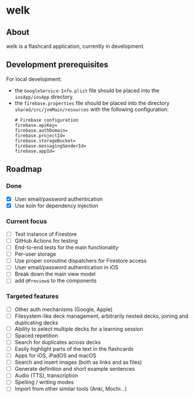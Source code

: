 # welk

## About

welk is a flashcard application, currently in development. 

## Development prerequisites

For local development:
- the `GoogleService-Info.plist` file should be placed into the `iosApp/iosApp` directory.
- the `firebase.properties` file should be placed into the directory `shared/src/jvmMain/resources` with the following configuration:
  ```properties
  # Firebase configuration
  firebase.apiKey=
  firebase.authDomain=
  firebase.projectId=
  firebase.storageBucket=
  firebase.messagingSenderId=
  firebase.appId=
  ```

## Roadmap

### Done
- [x] User email/password authentication
- [x] Use koin for dependency injection

### Current focus
- [ ] Test instance of Firestore
- [ ] GitHub Actions for testing
- [ ] End-to-end tests for the main functionality
- [ ] Per-user storage
- [ ] Use proper coroutine dispatchers for Firestore access
- [ ] User email/password authentication in iOS
- [ ] Break down the main view model
- [ ] add `@Preview`s to the components

### Targeted features
- [ ] Other auth mechanisms (Google, Apple)
- [ ] Filesystem-like deck management, arbitrarily nested decks, joining and duplicating decks
- [ ] Ability to select multiple decks for a learning session
- [ ] Spaced repetition
- [ ] Search for duplicates across decks
- [ ] Easily highlight parts of the text in the flashcards
- [ ] Apps for iOS, iPadOS and macOS
- [ ] Search and insert images (both as links and as files)
- [ ] Generate definition and short example sentences
- [ ] Audio (TTS), transcription
- [ ] Spelling / writing modes
- [ ] Import from other similar tools (Anki, Mochi...)